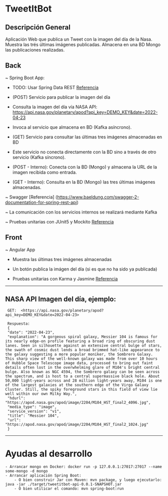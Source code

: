 # TweetItBot

## Descripción General

 Aplicación Web que publica un Tweet con la imagen del día de la Nasa.
 Muestra las trés últimas imágenes publicadas.
 Almacena en una BD Mongo las publicaciones realizadas.

## Back

 ~ Spring Boot App:

- TODO: Usar Spring Data REST [Referencia](https://www.baeldung.com/spring-data-rest-intro)

- (POST) Servicio para publicar la imagen del día
- Consulta la imagen del día vía NASA API:  <https://api.nasa.gov/planetary/apod?api_key=DEMO_KEY&date=2022-04-23>
- Invoca al servicio que almacena en BD (Kafka asíncrono).
- (GET) Servicio para consultar las últimas tres imágenes almacenadas en BD
- Este servicio no conecta directamente con la BD sino a través de otro servicio (Kafka síncrono).

- (POST - Interno): Conecta con la BD (Mongo) y almacena la URL de la imagen recibida como entrada.
- (GET - Interno): Consulta en la BD (Mongo) las tres últimas imágenes almacenadas.

~  Swagger [Referencia] (https://www.baeldung.com/swagger-2-documentation-for-spring-rest-api)

~  La comunicación con los servicios internos se realizará mediante Kafka

~  Pruebas unitarias con JUnit5 y Mockito [Referencia](https://howtodoinjava.com/spring-boot2/testing/spring-boot-mockito-junit-example/)

## Front

~  Angular App

- Muestra las últimas tres imágenes almacenadas
- Un botón publica la imágen del día (si es que no ha sido ya publicada)

- Pruebas unitarias con Karma y Jasmine [Referencia](https://medium.com/@vito1986/angular-unit-testing-8a1479079f84)

---

## NASA API Imagen del día, ejemplo:
````
 GET:  <https://api.nasa.gov/planetary/apod?api_key=DEMO_KEY&date=2022-04-23>

 Respuesta:
 {
 "date": "2022-04-23",
 "explanation": "A gorgeous spiral galaxy, Messier 104 is famous for its nearly edge-on profile featuring a broad ring of obscuring dust lanes. Seen in silhouette against an extensive central bulge of stars, the swath of cosmic dust lends a broad brimmed hat-like appearance to the galaxy suggesting a more popular moniker, the Sombrero Galaxy. This sharp view of the well-known galaxy was made from over 10 hours of Hubble Space Telescope image data, processed to bring out faint details often lost in the overwhelming glare of M104's bright central bulge. Also known as NGC 4594, the Sombrero galaxy can be seen across the spectrum, and is host to a central supermassive black hole. About 50,000 light-years across and 28 million light-years away, M104 is one of the largest galaxies at the southern edge of the Virgo Galaxy Cluster. Still, the spiky foreground stars in this field of view lie well within our own Milky Way.",
 "hdurl": "https://apod.nasa.gov/apod/image/2204/M104_HST_final2_4096.jpg",
 "media_type": "image",
 "service_version": "v1",
 "title": "Messier 104",
 "url": "https://apod.nasa.gov/apod/image/2204/M104_HST_final2_1024.jpg"
 }
````
---

# Ayudas al desarrollo
	- Arrancar mongo en Docker: docker run -p 127.0.0.1:27017:27017 --name some-mongo -d mongo
	- Arrancar aplicación Spring Boot:
		- O bien construir Jar con Maven: mvn package, y luego ejecutarlo: java -jar ./target/tweetitbot-api-0.0.1-SNAPSHOT.jar
		- O bien utilicar el comando: mvn spring-boot:run